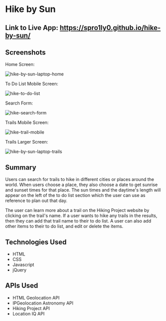 # Hike by Sun

## Link to Live App: https://spro1ly0.github.io/hike-by-sun/

## Screenshots

Home Screen:

![hike-by-sun-laptop-home](https://user-images.githubusercontent.com/49177472/69484848-ee11f100-0e05-11ea-8771-ab2c82dd9820.png)

To Do List Mobile Screen:

![hike-to-do-list](https://user-images.githubusercontent.com/49177472/69484853-f5d19580-0e05-11ea-9ff9-9cd8f52a06fc.png)

Search Form:

![hike-search-form](https://user-images.githubusercontent.com/49177472/69484952-0f271180-0e07-11ea-9fc6-18f2d5ebdb25.png)

Trails Mobile Screen:

![hike-trail-mobile](https://user-images.githubusercontent.com/49177472/69484913-a50e6c80-0e06-11ea-9b66-2e33cf0b91ee.png)

Trails Larger Screen:

![hike-by-sun-laptop-trails](https://user-images.githubusercontent.com/49177472/69484914-b22b5b80-0e06-11ea-8b8d-9edff65ee39f.png)

## Summary

Users can search for trails to hike in different cities or places around the world. When users choose a place, they also choose a date to get sunrise and sunset times for that place. The sun times and the daytime's length will appear on the left of the to do list section which the user can use as reference to plan out that day. 

The user can learn more about a trail on the Hiking Project website by clicking on the trail's name. If a user wants to hike any trails in the results, then they can add that trail name to their to do list. A user can also add other items to their to do list, and edit or delete the items.

## Technologies Used

<ul>
  <li>HTML</li>
  <li>CSS</li>
  <li>Javascript</li>
  <li>jQuery</li>
</ul>

## APIs Used

<ul>
  <li>HTML Geolocation API</li>
  <li>IPGeolocation Astronomy API</li>
  <li>Hiking Project API</li>
  <li>Location IQ API</li>
</ul>
